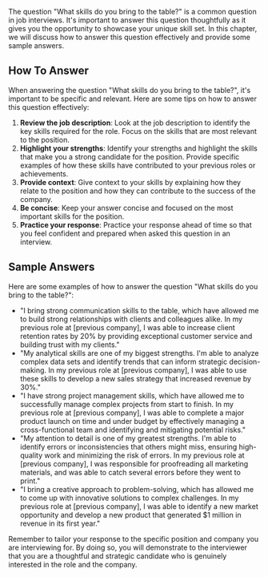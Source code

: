 
The question "What skills do you bring to the table?" is a common question in job interviews. It's important to answer this question thoughtfully as it gives you the opportunity to showcase your unique skill set. In this chapter, we will discuss how to answer this question effectively and provide some sample answers.

How To Answer
-------------

When answering the question "What skills do you bring to the table?", it's important to be specific and relevant. Here are some tips on how to answer this question effectively:

1. **Review the job description**: Look at the job description to identify the key skills required for the role. Focus on the skills that are most relevant to the position.
2. **Highlight your strengths**: Identify your strengths and highlight the skills that make you a strong candidate for the position. Provide specific examples of how these skills have contributed to your previous roles or achievements.
3. **Provide context**: Give context to your skills by explaining how they relate to the position and how they can contribute to the success of the company.
4. **Be concise**: Keep your answer concise and focused on the most important skills for the position.
5. **Practice your response**: Practice your response ahead of time so that you feel confident and prepared when asked this question in an interview.

Sample Answers
--------------

Here are some examples of how to answer the question "What skills do you bring to the table?":

* "I bring strong communication skills to the table, which have allowed me to build strong relationships with clients and colleagues alike. In my previous role at \[previous company\], I was able to increase client retention rates by 20% by providing exceptional customer service and building trust with my clients."
* "My analytical skills are one of my biggest strengths. I'm able to analyze complex data sets and identify trends that can inform strategic decision-making. In my previous role at \[previous company\], I was able to use these skills to develop a new sales strategy that increased revenue by 30%."
* "I have strong project management skills, which have allowed me to successfully manage complex projects from start to finish. In my previous role at \[previous company\], I was able to complete a major product launch on time and under budget by effectively managing a cross-functional team and identifying and mitigating potential risks."
* "My attention to detail is one of my greatest strengths. I'm able to identify errors or inconsistencies that others might miss, ensuring high-quality work and minimizing the risk of errors. In my previous role at \[previous company\], I was responsible for proofreading all marketing materials, and was able to catch several errors before they went to print."
* "I bring a creative approach to problem-solving, which has allowed me to come up with innovative solutions to complex challenges. In my previous role at \[previous company\], I was able to identify a new market opportunity and develop a new product that generated $1 million in revenue in its first year."

Remember to tailor your response to the specific position and company you are interviewing for. By doing so, you will demonstrate to the interviewer that you are a thoughtful and strategic candidate who is genuinely interested in the role and the company.

